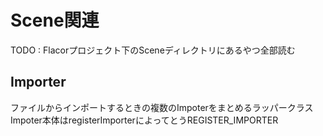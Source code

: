 # Scene関連

TODO : Flacorプロジェクト下のSceneディレクトリにあるやつ全部読む  

## Importer
ファイルからインポートするときの複数のImpoterをまとめるラッパークラス  
Impoter本体はregisterImporterによってとうREGISTER_IMPORTER
<!--stackedit_data:
eyJoaXN0b3J5IjpbLTY0NjQxODk4LDIxMTA0NjUzNjUsLTE4MD
kzODQ3NCwtMTU5MzQ1MTAyMF19
-->